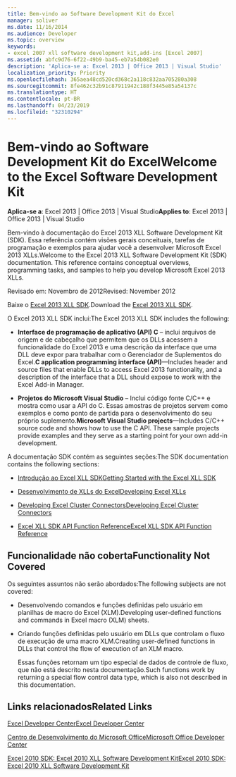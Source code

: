```yaml
---
title: Bem-vindo ao Software Development Kit do Excel
manager: soliver
ms.date: 11/16/2014
ms.audience: Developer
ms.topic: overview
keywords:
- excel 2007 xll software development kit,add-ins [Excel 2007]
ms.assetid: abfc9d76-6f22-49b9-ba45-eb7a54b082e0
description: 'Aplica-se a: Excel 2013 | Office 2013 | Visual Studio'
localization_priority: Priority
ms.openlocfilehash: 365aea48cd520cd368c2a118c832aa705280a308
ms.sourcegitcommit: 8fe462c32b91c87911942c188f3445e85a54137c
ms.translationtype: HT
ms.contentlocale: pt-BR
ms.lasthandoff: 04/23/2019
ms.locfileid: "32310294"
---
```

# <a name="welcome-to-the-excel-software-development-kit"></a><span data-ttu-id="24e3b-104">Bem-vindo ao Software Development Kit do Excel</span><span class="sxs-lookup"><span data-stu-id="24e3b-104">Welcome to the Excel Software Development Kit</span></span>

 <span data-ttu-id="24e3b-105">**Aplica-se a**: Excel 2013 | Office 2013 | Visual Studio</span><span class="sxs-lookup"><span data-stu-id="24e3b-105">**Applies to**: Excel 2013 | Office 2013 | Visual Studio</span></span> 
  
<span data-ttu-id="24e3b-p101">Bem-vindo à documentação do Excel 2013 XLL Software Development Kit (SDK). Essa referência contém visões gerais conceituais, tarefas de programação e exemplos para ajudar você a desenvolver Microsoft Excel 2013 XLLs.</span><span class="sxs-lookup"><span data-stu-id="24e3b-p101">Welcome to the Excel 2013 XLL Software Development Kit (SDK) documentation. This reference contains conceptual overviews, programming tasks, and samples to help you develop Microsoft Excel 2013 XLLs.</span></span>
  
<span data-ttu-id="24e3b-108">Revisado em: Novembro de 2012</span><span class="sxs-lookup"><span data-stu-id="24e3b-108">Revised: November 2012</span></span>
  
<span data-ttu-id="24e3b-109">Baixe o [Excel 2013 XLL SDK](https://go.microsoft.com/fwlink/?LinkID=251082&amp;clcid=0x409).</span><span class="sxs-lookup"><span data-stu-id="24e3b-109">Download the [Excel 2013 XLL SDK](https://go.microsoft.com/fwlink/?LinkID=251082&amp;clcid=0x409).</span></span>
  
<span data-ttu-id="24e3b-110">O Excel 2013 XLL SDK inclui:</span><span class="sxs-lookup"><span data-stu-id="24e3b-110">The Excel 2013 XLL SDK includes the following:</span></span>
  
- <span data-ttu-id="24e3b-111">**Interface de programação de aplicativo (API) C** – inclui arquivos de origem e de cabeçalho que permitem que os DLLs acessem a funcionalidade do Excel 2013 e uma descrição da interface que uma DLL deve expor para trabalhar com o Gerenciador de Suplementos do Excel.</span><span class="sxs-lookup"><span data-stu-id="24e3b-111">**C application programming interface (API)**—Includes header and source files that enable DLLs to access Excel 2013 functionality, and a description of the interface that a DLL should expose to work with the Excel Add-in Manager.</span></span>
    
- <span data-ttu-id="24e3b-p102">**Projetos do Microsoft Visual Studio** – Inclui código fonte C/C++ e mostra como usar a API do C. Essas amostras de projetos servem como exemplos e como ponto de partida para o desenvolvimento do seu próprio suplemento.</span><span class="sxs-lookup"><span data-stu-id="24e3b-p102">**Microsoft Visual Studio projects**—Includes C/C++ source code and shows how to use the C API. These sample projects provide examples and they serve as a starting point for your own add-in development.</span></span>
    
<span data-ttu-id="24e3b-114">A documentação SDK contém as seguintes seções:</span><span class="sxs-lookup"><span data-stu-id="24e3b-114">The SDK documentation contains the following sections:</span></span>
  
- [<span data-ttu-id="24e3b-115">Introdução ao Excel XLL SDK</span><span class="sxs-lookup"><span data-stu-id="24e3b-115">Getting Started with the Excel XLL SDK</span></span>](getting-started-with-the-excel-xll-sdk.md)
    
- [<span data-ttu-id="24e3b-116">Desenvolvimento de XLLs do Excel</span><span class="sxs-lookup"><span data-stu-id="24e3b-116">Developing Excel XLLs</span></span>](developing-excel-xlls.md)
    
- [<span data-ttu-id="24e3b-117">Developing Excel Cluster Connectors</span><span class="sxs-lookup"><span data-stu-id="24e3b-117">Developing Excel Cluster Connectors</span></span>](developing-excel-cluster-connectors.md)
    
- [<span data-ttu-id="24e3b-118">Excel XLL SDK API Function Reference</span><span class="sxs-lookup"><span data-stu-id="24e3b-118">Excel XLL SDK API Function Reference</span></span>](excel-xll-sdk-api-function-reference.md)
    
## <a name="functionality-not-covered"></a><span data-ttu-id="24e3b-119">Funcionalidade não coberta</span><span class="sxs-lookup"><span data-stu-id="24e3b-119">Functionality Not Covered</span></span>

<span data-ttu-id="24e3b-120">Os seguintes assuntos não serão abordados:</span><span class="sxs-lookup"><span data-stu-id="24e3b-120">The following subjects are not covered:</span></span>
  
- <span data-ttu-id="24e3b-121">Desenvolvendo comandos e funções definidas pelo usuário em planilhas de macro do Excel (XLM).</span><span class="sxs-lookup"><span data-stu-id="24e3b-121">Developing user-defined functions and commands in Excel macro (XLM) sheets.</span></span>
    
- <span data-ttu-id="24e3b-122">Criando funções definidas pelo usuário em DLLs que controlam o fluxo de execução de uma macro XLM.</span><span class="sxs-lookup"><span data-stu-id="24e3b-122">Creating user-defined functions in DLLs that control the flow of execution of an XLM macro.</span></span>
    
    <span data-ttu-id="24e3b-123">Essas funções retornam um tipo especial de dados de controle de fluxo, que não está descrito nesta documentação.</span><span class="sxs-lookup"><span data-stu-id="24e3b-123">Such functions work by returning a special flow control data type, which is also not described in this documentation.</span></span>
    
## <a name="related-links"></a><span data-ttu-id="24e3b-124">Links relacionados</span><span class="sxs-lookup"><span data-stu-id="24e3b-124">Related Links</span></span>

[<span data-ttu-id="24e3b-125">Excel Developer Center</span><span class="sxs-lookup"><span data-stu-id="24e3b-125">Excel Developer Center</span></span>](https://msdn.microsoft.com/office/aa905411.aspx)
  
[<span data-ttu-id="24e3b-126">Centro de Desenvolvimento do Microsoft Office</span><span class="sxs-lookup"><span data-stu-id="24e3b-126">Microsoft Office Developer Center</span></span>](https://msdn.microsoft.com/office/default.aspx)
  
[<span data-ttu-id="24e3b-127">Excel 2010 SDK: Excel 2010 XLL Software Development Kit</span><span class="sxs-lookup"><span data-stu-id="24e3b-127">Excel 2010 SDK: Excel 2010 XLL Software Development Kit</span></span>](https://go.microsoft.com/fwlink/?LinkID=186435&amp;clcid=0x409)
  

